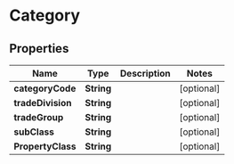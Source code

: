 
# Category

## Properties
Name | Type | Description | Notes
------------ | ------------- | ------------- | -------------
**categoryCode** | **String** |  |  [optional]
**tradeDivision** | **String** |  |  [optional]
**tradeGroup** | **String** |  |  [optional]
**subClass** | **String** |  |  [optional]
**PropertyClass** | **String** |  |  [optional]



